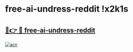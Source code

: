 # free-ai-undress-reddit !x2k1s

# <h2><a href="https://gl0ipd.esa.edu.pl?title=free-ai-undress-reddit&ref=x2k1s">🔗👉 🔴 free-ai-undress-reddit</a></h2>

[![acn](https://github.com/user-attachments/assets/0f9c940e-d8b0-45ae-aac7-cd30a18b3e1c)](https://gl0ipd.esa.edu.pl?title=free-ai-undress-reddit&ref=x2k1s)

